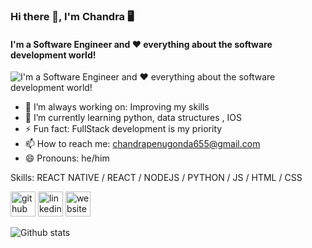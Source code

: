 ### Hi there 👋, I'm Chandra 🖥
#### I'm a Software Engineer and ❤️ everything about the software development world! 
![I'm a Software Engineer and ❤️ everything about the software development world! ](https://arturssmirnovs.github.io/github-profile-readme-generator/images/banner.png)

* 🔭 I’m always working on: Improving my skills
* 🌱 I’m currently learning python, data structures , IOS 
* ⚡ Fun fact: FullStack development is my priority
* 📫 How to reach me: chandrapenugonda655@gmail.com 
* 😄 Pronouns: he/him 

Skills: REACT NATIVE / REACT / NODEJS / PYTHON / JS / HTML / CSS



[<img src='https://cdn.jsdelivr.net/npm/simple-icons@3.0.1/icons/github.svg' alt='github' height='40'>](https://github.com/chandrakumarreddy)  [<img src='https://cdn.jsdelivr.net/npm/simple-icons@3.0.1/icons/linkedin.svg' alt='linkedin' height='40'>](https://www.linkedin.com/in/chandrakumarreddy/)  [<img src='https://cdn.jsdelivr.net/npm/simple-icons@3.0.1/icons/icloud.svg' alt='website' height='40'>](chandrakumarreddy.github.io)  

![Github stats](https://github-readme-stats.vercel.app/api?username=chandrakumarreddy&show_icons=true)

